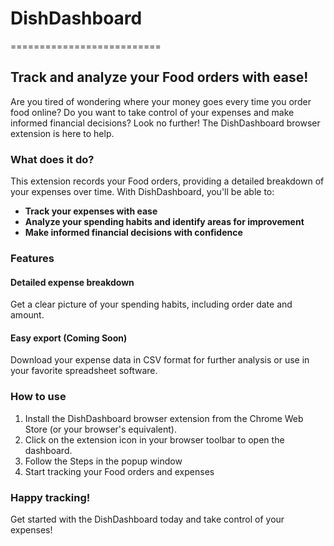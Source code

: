 # DishDashboard
==========================

## Track and analyze your Food orders with ease!

Are you tired of wondering where your money goes every time you order food online? Do you want to take control of your expenses and make informed financial decisions? Look no further! The DishDashboard browser extension is here to help.

### What does it do?

This extension records your Food orders, providing a detailed breakdown of your expenses over time. With DishDashboard, you'll be able to:

* **Track your expenses with ease**
* **Analyze your spending habits and identify areas for improvement**
* **Make informed financial decisions with confidence**

### Features

#### Detailed expense breakdown
Get a clear picture of your spending habits, including order date and amount.

#### Easy export (Coming Soon)
Download your expense data in CSV format for further analysis or use in your favorite spreadsheet software.

### How to use

1. Install the DishDashboard browser extension from the Chrome Web Store (or your browser's equivalent).
2. Click on the extension icon in your browser toolbar to open the dashboard.
3. Follow the Steps in the popup window
3. Start tracking your Food orders and expenses

### Happy tracking!

Get started with the DishDashboard today and take control of your expenses!